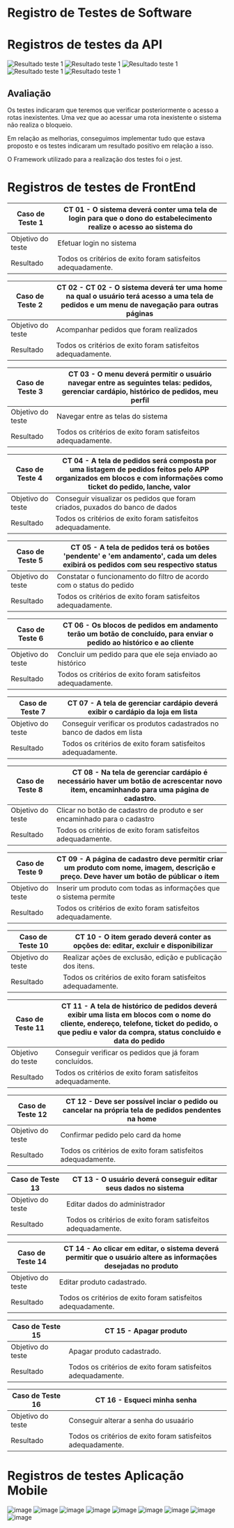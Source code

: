 # Registro de Testes de Software

# Registros de testes da API

![Resultado teste 1](./img/Resultado_T1.png)
![Resultado teste 1](./img/Resultado_T2.png)
![Resultado teste 1](./img/Resultado_T3.png)
![Resultado teste 1](./img/Resultado_T4.png)
![Resultado teste 1](./img/Resultado_T5.png)


## Avaliação

Os testes indicaram que teremos que verificar posteriormente o acesso a rotas inexistentes. Uma vez que ao acessar uma rota inexistente o sistema não realiza o bloqueio.

Em relação as melhorias, conseguimos implementar tudo que estava proposto e os testes indicaram um resultado positivo em relação a isso.

O Framework utilizado para a realização dos testes foi o jest.

# Registros de testes de FrontEnd


| Caso de Teste 1   | CT 01 - O sistema deverá conter uma tela de login para que o dono do estabelecimento realize o acesso ao sistema do                         |
| ----------------- | ------------------------------------------------------------- |
| Objetivo do teste |Efetuar login no sistema                            |
| Resultado         | Todos os critérios de exito foram satisfeitos adequadamente. |

| Caso de Teste 2   | CT 02 - CT 02 - O sistema deverá ter uma home na qual o usuário terá acesso a uma tela de pedidos e um menu de navegação para outras páginas                        |
| ----------------- | ------------------------------------------------------------- |
| Objetivo do teste | Acompanhar pedidos que foram realizados                              |
| Resultado         | Todos os critérios de exito foram satisfeitos adequadamente. |

| Caso de Teste 3   | CT 03 - O menu deverá permitir o usuário navegar entre as seguintes telas: pedidos, gerenciar cardápio, histórico de pedidos, meu perfil                          |
| ----------------- | ------------------------------------------------------------- |
| Objetivo do teste | Navegar entre as telas do sistema                         |
| Resultado         | Todos os critérios de exito foram satisfeitos adequadamente. |

| Caso de Teste 4   | CT 04 - A tela de pedidos será composta por uma listagem de pedidos feitos pelo APP organizados em blocos e com informações como ticket do pedido, lanche, valor                        |
| ----------------- | ------------------------------------------------------------- |
| Objetivo do teste | Conseguir visualizar os pedidos que foram criados, puxados do banco de dados                        |
| Resultado         | Todos os critérios de exito foram satisfeitos adequadamente. |

| Caso de Teste 5   | CT 05 - A tela de pedidos terá os botões 'pendente' e 'em andamento', cada um deles exibirá os pedidos com seu respectivo status                                     |
| ----------------- | --------------------------------------------------------------------- |
| Objetivo do teste | Constatar o funcionamento do filtro de acordo com o status do pedido |
| Resultado         | Todos os critérios de exito foram satisfeitos adequadamente.         |

| Caso de Teste 6   | CT 06 -  Os blocos de pedidos em andamento terão um botão de concluído, para enviar o pedido ao histórico e ao cliente                                      |
| ----------------- | ---------------------------------------------------------------------- |
| Objetivo do teste | Concluir um pedido para que ele seja enviado ao histórico |
| Resultado         | Todos os critérios de exito foram satisfeitos adequadamente.          |

| Caso de Teste 7   | CT 07 - A tela de gerenciar cardápio deverá exibir o cardápio da loja em lista                                                |
| ----------------- | ------------------------------------------------------------- |
| Objetivo do teste | Conseguir verificar os produtos cadastrados no banco de dados em lista           |
| Resultado         | Todos os critérios de exito foram satisfeitos adequadamente. |

| Caso de Teste 8   | CT 08 - Na tela de gerenciar cardápio é necessário haver um botão de acrescentar novo item, encaminhando para uma página de cadastro.                                  |
| ----------------- | ------------------------------------------------------------- |
| Objetivo do teste |Clicar no botão de cadastro de produto e ser encaminhado para o cadastro         |
| Resultado         | Todos os critérios de exito foram satisfeitos adequadamente. |

| Caso de Teste 9   | CT 09 - A página de cadastro deve permitir criar um produto com nome, imagem, descrição e preço. Deve haver um botão de públicar o ítem                                    |
| ----------------- | ------------------------------------------------------------- |
| Objetivo do teste | Inserir um produto com todas as informações que o sistema permite          |
| Resultado         | Todos os critérios de exito foram satisfeitos adequadamente. |

| Caso de Teste 10  | CT 10 - O item gerado deverá conter as opções de: editar, excluir e disponibilizar                                      |
| ----------------- | ------------------------------------------------------------- |
| Objetivo do teste | Realizar ações de exclusão, edição e publicação dos itens.           |
| Resultado         | Todos os critérios de exito foram satisfeitos adequadamente. |

| Caso de Teste 11  | CT 11 - A tela de histórico de pedidos deverá exibir uma lista em blocos com o nome do cliente, endereço, telefone, ticket do pedido, o que pediu e valor da compra, status concluido e data do pedido                    |
| ----------------- | -------------------------------------------------------------- |
| Objetivo do teste | Conseguir verificar os pedidos que já foram concluídos. |
| Resultado         | Todos os critérios de exito foram satisfeitos adequadamente.  |

| Caso de Teste 12  | CT 12  - Deve ser possível inciar o pedido ou cancelar na própria tela de pedidos pendentes na home                                                      |
| ----------------- | -------------------------------------------------------------------------------- |
| Objetivo do teste | Confirmar pedido pelo card da home |
| Resultado         | Todos os critérios de exito foram satisfeitos adequadamente.                    |

| Caso de Teste 13  | CT 13 - O usuário deverá conseguir editar seus dados no sistema                       |
| ----------------- | ------------------------------------------------------------- |
| Objetivo do teste | Editar dados do administrador                                   |
| Resultado         | Todos os critérios de exito foram satisfeitos adequadamente. |

| Caso de Teste 14  | CT 14 - Ao clicar em editar, o sistema deverá permitir que o usuário altere as informações desejadas no produto                      |
| ----------------- | ------------------------------------------------------------- |
| Objetivo do teste | Editar produto cadastrado.                                   |
| Resultado         | Todos os critérios de exito foram satisfeitos adequadamente. |

| Caso de Teste 15  | CT 15 - Apagar produto                      |
| ----------------- | ------------------------------------------------------------- |
| Objetivo do teste | Apagar produto cadastrado.                                   |
| Resultado         | Todos os critérios de exito foram satisfeitos adequadamente. |

| Caso de Teste 16  | CT 16 - Esqueci minha senha                   |
| ----------------- | ------------------------------------------------------------- |
| Objetivo do teste | Conseguir alterar a senha do usuaário                                   |
| Resultado         | Todos os critérios de exito foram satisfeitos adequadamente. |


# Registros de testes Aplicação Mobile
![image](https://github.com/ICEI-PUC-Minas-PMV-ADS/pmv-ads-2023-2-e4-proj-dad-t3-1999-burguer/assets/103429022/3bc4291d-1186-4527-a63f-e3f56afb9aa9)
![image](https://github.com/ICEI-PUC-Minas-PMV-ADS/pmv-ads-2023-2-e4-proj-dad-t3-1999-burguer/assets/103429022/cec68050-2bd5-46d5-a342-9250c7c3d904)
![image](https://github.com/ICEI-PUC-Minas-PMV-ADS/pmv-ads-2023-2-e4-proj-dad-t3-1999-burguer/assets/103429022/ca0f6780-bdd8-437e-99dc-17555e7c14c9)
![image](https://github.com/ICEI-PUC-Minas-PMV-ADS/pmv-ads-2023-2-e4-proj-dad-t3-1999-burguer/assets/103429022/458c90ec-ba41-4e2e-b80e-928f1659cd69)
![image](https://github.com/ICEI-PUC-Minas-PMV-ADS/pmv-ads-2023-2-e4-proj-dad-t3-1999-burguer/assets/103429022/9c46e2da-1497-43d3-a994-6de4af24804a)
![image](https://github.com/ICEI-PUC-Minas-PMV-ADS/pmv-ads-2023-2-e4-proj-dad-t3-1999-burguer/assets/103429022/94535b03-e4f6-47db-a504-edbca69ba36f)
![image](https://github.com/ICEI-PUC-Minas-PMV-ADS/pmv-ads-2023-2-e4-proj-dad-t3-1999-burguer/assets/103429022/98f00ae9-9c06-49c7-8cfc-51f27a64fc43)
![image](https://github.com/ICEI-PUC-Minas-PMV-ADS/pmv-ads-2023-2-e4-proj-dad-t3-1999-burguer/assets/103429022/e472afed-4217-4340-bc43-00f636fdfe06)
![image](https://github.com/ICEI-PUC-Minas-PMV-ADS/pmv-ads-2023-2-e4-proj-dad-t3-1999-burguer/assets/103429022/977c35ef-5b94-4737-8956-1869db3b0322)









